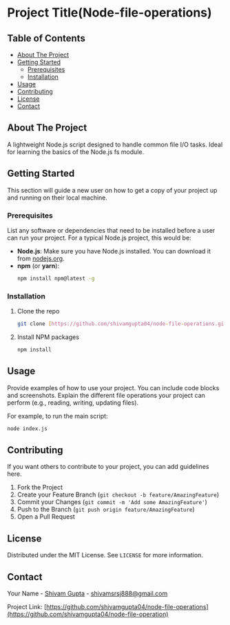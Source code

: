 # Project Title(Node-file-operations)


## Table of Contents

- [About The Project](#about-the-project)
- [Getting Started](#getting-started)
  - [Prerequisites](#prerequisites)
  - [Installation](#installation)
- [Usage](#usage)
- [Contributing](#contributing)
- [License](#license)
- [Contact](#contact)

## About The Project

A lightweight Node.js script designed to handle common file I/O tasks. Ideal for learning the basics of the Node.js fs module.

## Getting Started

This section will guide a new user on how to get a copy of your project up and running on their local machine.

### Prerequisites

List any software or dependencies that need to be installed before a user can run your project. For a typical Node.js project, this would be:

* **Node.js**: Make sure you have Node.js installed. You can download it from [nodejs.org](https://nodejs.org/).
* **npm** (or **yarn**):
    ```sh
    npm install npm@latest -g
    ```

### Installation

1.  Clone the repo
    ```sh
    git clone [https://github.com/shivamgupta04/node-file-operations.git](https://github.com/shivamgupta04/node-file-operations.git)
    ```
2.  Install NPM packages
    ```sh
    npm install
    ```

## Usage

Provide examples of how to use your project. You can include code blocks and screenshots. Explain the different file operations your project can perform (e.g., reading, writing, updating files).

For example, to run the main script:
```sh
node index.js
```

## Contributing

If you want others to contribute to your project, you can add guidelines here.

1.  Fork the Project
2.  Create your Feature Branch (`git checkout -b feature/AmazingFeature`)
3.  Commit your Changes (`git commit -m 'Add some AmazingFeature'`)
4.  Push to the Branch (`git push origin feature/AmazingFeature`)
5.  Open a Pull Request

## License

Distributed under the MIT License. See `LICENSE` for more information.

## Contact

Your Name - [Shivam Gupta](https://www.linkedin.com/in/shivam-gupta-7a0408292/) - shivamsrsj888@gmail.com

Project Link: [https://github.com/shivamgupta04/node-file-operations](https://github.com/shivamgupta04/node-file-operation)
